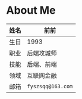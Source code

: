 # About Me

| 姓名 | 前前 |
| --- | --- |
| 生日 | 1993 |
| 职业 | 后端攻城师 |
| 技能 | 后端、前端 |
| 领域 | 互联网金融 |
| 邮箱 | `fyszsqq@163.com` |